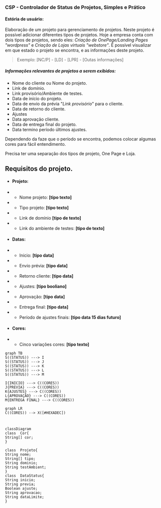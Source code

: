 ### CSP - Controlador de Status de Projetos, Simples e Prático

#### Estória de usuário:
Elaboração de um projeto para gerenciamento de projetos.
Neste projeto é possível adicionar diferentes tipos de projetos.
Hoje a empresa conta com dois tipos de projetos, sendo eles: _Criação de OnePage/Landing Pages "wordpress"_ e _Criação de Lojas virtuais "webstore"_.
É possível visualizar em que estado o projeto se encontra, e as informações deste projeto.
>Exemplo: [NC/P] - [LD] - [LPR] - [Outas informações]

##### Informações relevantes de projetos a serem exibidos:

- Nome do cliente ou Nome do projeto.
- Link de domínio.
- Link provisório/Ambiente de testes.
- Data de início do projeto.
- Data de envio da prévia "_Link provisório_" para o cliente.
- Data de retorno do cliente.
- Ajustes 
- Data aprovação cliente.
- Data de entrega final do projeto.
- Data termino período últimos ajustes.

Dependendo da faze que o período se encontra, podemos colocar algumas cores para fácil entendimento.

Precisa ter uma separação dos tipos de projeto, One Page e Loja.

## Requisitos do projeto.
- #### Projeto:
- - Nome projeto: **[tipo texto]**
- - Tipo projeto: **[tipo texto]**
- - Link de domínio **[tipo de texto]**
- - Link do ambiente de testes: **[tipo de texto]**
- #### Datas:
- - Inicio: **[tipo data]**
- - Envio prévia: **[tipo data]**
- - Retorno cliente: **[tipo data]**
- - Ajustes: **[tipo booliano]**
- - Aprovação: **[tipo data]**
- - Entrega final: **[tipo data]**
- - Período de ajustes finais: **[tipo data 15 dias futuro]**
- #### Cores:
- - Cinco variações cores: **[tipo texto]** 
```mermaid
graph TB
S((STATUS)) ---> I
S((STATUS)) ---> J
S((STATUS)) ---> K
S((STATUS)) ---> L
S((STATUS)) ---> M

I{INICIO} ---> C((CORES))
J{PREVIA} ---> C((CORES))
K{AJUSTES} ---> C((CORES))
L{APROVAÇÃO} ---> C((CORES))
M{ENTREGA FINAL} ---> C((CORES))
```
```mermaid
graph LR
C((CORES)) --> X([#HEXADEC])
```
#
```mermaid
classDiagram
class  Cor{
String[] cor;
}

class  Projeto{
String nome;
String[] tipo;
String dominio;
String testAmbient;
}
class  DataStatus{
String inicio;
String previa;
Boolean ajuste;
String aprovacao;
String dataLimite;
}

```

